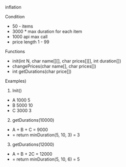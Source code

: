 inflation

Condition
* 50 - items
* 3000 * max duration for each item
* 1000 api max call
* price length 1 - 99

Functions
* init(int N, char name[][], char prices[][], int duration[])
* changePrices(char name[], char prices[])
* int getDurations(char price[])

Examples)
1) Init()
* A 1000 5
* B 5000 10
* C 3000 3

2) getDurations(10000)
* A + B + C = 9000
* = return minDuration(5, 10, 3) = 3 

3) getDurations(12000)
* A + B + 2C = 12000
* = return minDuration(5, 10, 6) =  5
